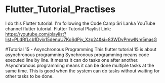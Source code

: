 # Flutter_Tutorial_Practises

I do this Flutter tutorial. I'm following the Code Camp Sri Lanka YouTube channel flutter tutorial.
Flutter Tutorial Playlist Link: https://youtube.com/playlist?list=PLdRfLcb1Dvix15denuU7KoSdPiy_Xzp24&si=83WDvPmwINm5masG


#Tutorial 15 - Asynchronous Programming
This flutter tutorial 15 is about asynchronous programming
Synchronous programming means code executed line by line. It means it can do tasks one after another.
Asynchronous programming means it can be done multiple tasks at the same time. This is good when the system can do tasks without waiting for other tasks to be done.
